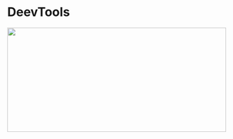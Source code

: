 # DeevTools
<div>
<img src="https://wp-digest.com/wp-content/uploads/2021/02/chrome-devtools.jpg" **alt="Git" width="500" height="240"/>&nbsp;
</div>
